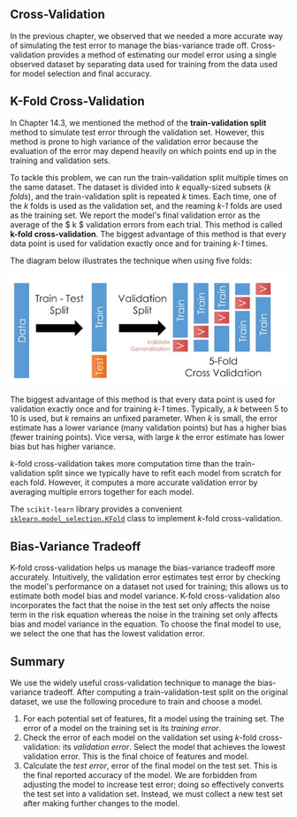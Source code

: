 
## Cross-Validation

In the previous chapter, we observed that we needed a more accurate way of simulating the test error to manage the bias-variance trade off. Cross-validation provides a method of estimating our model error using a single observed dataset by separating data used for training from the data used for model selection and final accuracy. 

## K-Fold Cross-Validation

In Chapter 14.3, we mentioned the method of the **train-validation split** method to simulate test error through the validation set. However, this method is prone to high variance of the validation error because the evaluation of the error may depend heavily on which points end up in the training and validation sets.

To tackle this problem, we can run the train-validation split multiple times on the same dataset. The dataset is divided into *k* equally-sized subsets (*$k$ folds*), and the train-validation split is repeated *k* times. Each time, one of the *k* folds is used as the validation set, and the reaming *k-1* folds are used as the training set. We report the model's final validation error as the average of the $ k $ validation errors from each trial. This method is called **k-fold cross-validation**. The biggest advantage of this method is that every data point is used for validation exactly once and for training *k-1* times.

The diagram below illustrates the technique when using five folds:

![feature_5_fold_cv.jpg](https://github.com/DS-100/textbook/blob/master/assets/feature_5_fold_cv.jpg?raw=true)

The biggest advantage of this method is that every data point is used for validation exactly once and for training *k-1* times. Typically, a *k* between 5 to 10 is used, but *k* remains an unfixed parameter. When *k* is small, the error estimate has a lower variance (many validation points) but has a higher bias (fewer training points). Vice versa, with large *k* the error estimate has lower bias but has higher variance. 

$k$-fold cross-validation takes more computation time than the train-validation split since we typically have to refit each model from scratch for each fold. However, it computes a more accurate validation error by averaging multiple errors together for each model.

The `scikit-learn` library provides a convenient [`sklearn.model_selection.KFold`](http://scikit-learn.org/stable/modules/generated/sklearn.model_selection.KFold.html) class to implement $k$-fold cross-validation.

## Bias-Variance Tradeoff

K-fold cross-validation helps us manage the bias-variance tradeoff more accurately. Intuitively, the validation error estimates test error by checking the model's performance on a dataset not used for training; this allows us to estimate both model bias and model variance. K-fold cross-validation also incorporates the fact that the noise in the test set only affects the noise term in the risk equation whereas the noise in the training set only affects bias and model variance in the equation. To choose the final model to use, we select the one that has the lowest validation error.



## Summary

We use the widely useful cross-validation technique to manage the bias-variance tradeoff. After computing a train-validation-test split on the original dataset, we use the following procedure to train and choose a model.

1. For each potential set of features, fit a model using the training set. The error of a model on the training set is its *training error*.
1. Check the error of each model on the validation set using $k$-fold cross-validation: its *validation error*. Select the model that achieves the lowest validation error. This is the final choice of features and model.
1. Calculate the *test error*, error of the final model on the test set. This is the final reported accuracy of the model. We are forbidden from adjusting the model to increase test error; doing so effectively converts the test set into a validation set. Instead, we must collect a new test set after making further changes to the model.
